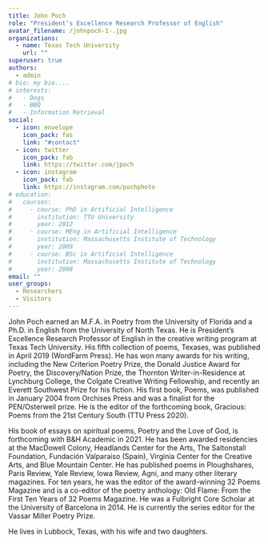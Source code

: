 ```yaml
---
title: John Poch
role: "President’s Excellence Research Professor of English"
avatar_filename: /johnpoch-1-.jpg
organizations:
  - name: Texas Tech University
    url: ""
superuser: true
authors:
  - admin
# bio: my bio....
# interests:
#   - Dogs 
#   - BBQ 
#   - Information Retrieval
social:
  - icon: envelope
    icon_pack: fas
    link: "#contact"
  - icon: twitter
    icon_pack: fab
    link: https://twitter.com/jpoch
  - icon: instagram
    icon_pack: fab
    link: https://instagram.com/pochphoto
# education:
#   courses:
#     - course: PhD in Artificial Intelligence 
#       institution: TTU University
#       year: 2012
#     - course: MEng in Artificial Intelligence
#       institution: Massachusetts Institute of Technology
#       year: 2009
#     - course: BSc in Artificial Intelligence
#       institution: Massachusetts Institute of Technology
#       year: 2008
email: ""
user_groups:
  - Researchers
  - Visitors
---
```

John Poch earned an M.F.A. in Poetry from the University of Florida and a Ph.D. in English from the University of North Texas. He is President’s Excellence Research Professor of English in the creative writing program at Texas Tech University. His fifth collection of poems, Texases, was published in April 2019 (WordFarm Press). He has won many awards for his writing, including the New Criterion Poetry Prize, the Donald Justice Award for Poetry, the Discovery/Nation Prize, the Thornton Writer-in-Residence at Lynchburg College, the Colgate Creative Writing Fellowship, and recently an Everett Southwest Prize for his fiction. His first book, Poems, was published in January 2004 from Orchises Press and was a finalist for the PEN/Osterweil prize. He is the editor of the forthcoming book, Gracious: Poems from the 21st Century South (TTU Press 2020).

His book of essays on spiritual poems, Poetry and the Love of God, is forthcoming with B&H Academic in 2021. He has been awarded residencies at the MacDowell Colony, Headlands Center for the Arts, The Saltonstall Foundation, Fundación Valparaiso (Spain), Virginia Center for the Creative Arts, and Blue Mountain Center. He has published poems in Ploughshares, Paris Review, Yale Review, Iowa Review, Agni, and many other literary magazines. For ten years, he was the editor of the award-winning 32 Poems Magazine and is a co-editor of the poetry anthology: Old Flame: From the First Ten Years of 32 Poems Magazine. He was a Fulbright Core Scholar at the University of Barcelona in 2014. He is currently the series editor for the Vassar Miller Poetry Prize.

He lives in Lubbock, Texas, with his wife and two daughters.